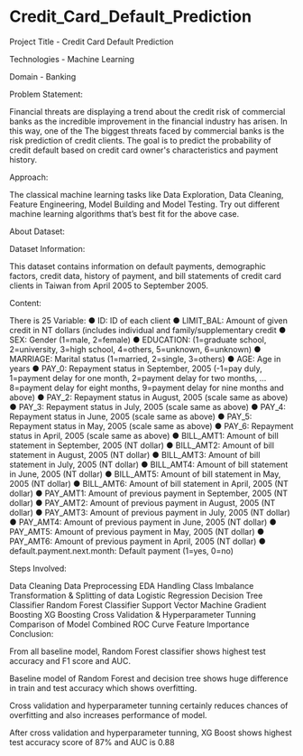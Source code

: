 # Credit_Card_Default_Prediction

Project Title - Credit Card Default Prediction

Technologies - Machine Learning

Domain - Banking

Problem Statement:

Financial threats are displaying a trend about the credit risk of commercial banks as the incredible improvement in the financial industry has arisen. In this way, one of the The biggest threats faced by commercial banks is the risk prediction of credit clients. The goal is to predict the probability of credit default based on credit card owner's characteristics and payment history.

Approach:

The classical machine learning tasks like Data Exploration, Data Cleaning, Feature Engineering, Model Building and Model Testing. Try out different machine learning algorithms that’s best fit for the above case.

About Dataset:

Dataset Information:

This dataset contains information on default payments, demographic factors, credit data, history of payment, and bill statements of credit card clients in Taiwan from April 2005 to September 2005.

Content:

There is 25 Variable: ● ID: ID of each client ● LIMIT_BAL: Amount of given credit in NT dollars (includes individual and family/supplementary credit ● SEX: Gender (1=male, 2=female) ● EDUCATION: (1=graduate school, 2=university, 3=high school, 4=others, 5=unknown, 6=unknown) ● MARRIAGE: Marital status (1=married, 2=single, 3=others) ● AGE: Age in years ● PAY_0: Repayment status in September, 2005 (-1=pay duly, 1=payment delay for one month, 2=payment delay for two months, … 8=payment delay for eight months, 9=payment delay for nine months and above) ● PAY_2: Repayment status in August, 2005 (scale same as above) ● PAY_3: Repayment status in July, 2005 (scale same as above) ● PAY_4: Repayment status in June, 2005 (scale same as above) ● PAY_5: Repayment status in May, 2005 (scale same as above) ● PAY_6: Repayment status in April, 2005 (scale same as above) ● BILL_AMT1: Amount of bill statement in September, 2005 (NT dollar) ● BILL_AMT2: Amount of bill statement in August, 2005 (NT dollar) ● BILL_AMT3: Amount of bill statement in July, 2005 (NT dollar) ● BILL_AMT4: Amount of bill statement in June, 2005 (NT dollar) ● BILL_AMT5: Amount of bill statement in May, 2005 (NT dollar) ● BILL_AMT6: Amount of bill statement in April, 2005 (NT dollar) ● PAY_AMT1: Amount of previous payment in September, 2005 (NT dollar) ● PAY_AMT2: Amount of previous payment in August, 2005 (NT dollar) ● PAY_AMT3: Amount of previous payment in July, 2005 (NT dollar) ● PAY_AMT4: Amount of previous payment in June, 2005 (NT dollar) ● PAY_AMT5: Amount of previous payment in May, 2005 (NT dollar) ● PAY_AMT6: Amount of previous payment in April, 2005 (NT dollar) ● default.payment.next.month: Default payment (1=yes, 0=no)

Steps Involved:

Data Cleaning
Data Preprocessing
EDA
Handling Class Imbalance
Transformation & Splitting of data
Logistic Regression
Decision Tree Classifier
Random Forest Classifier
Support Vector Machine
Gradient Boosting
XG Boosting
Cross Validation & Hyperparameter Tunning
Comparison of Model
Combined ROC Curve
Feature Importance
Conclusion:

From all baseline model, Random Forest classifier shows highest test accuracy and F1 score and AUC.

Baseline model of Random Forest and decision tree shows huge difference in train and test accuracy which shows overfitting.

Cross validation and hyperparameter tunning certainly reduces chances of overfitting and also increases performance of model.

After cross validation and hyperparameter tunning, XG Boost shows highest test accuracy score of 87% and AUC is 0.88
